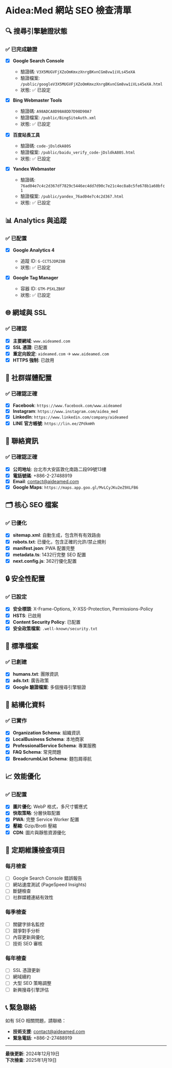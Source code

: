 # Aidea:Med 網站 SEO 檢查清單

## 🔍 搜尋引擎驗證狀態

### ✅ 已完成驗證
- [x] **Google Search Console**
  - 驗證碼: `V3X5MUGVFjXZoOmKmxzXnrgBKvnCGm8vw1iVLs45eXA`
  - 驗證檔案: `/public/googleV3X5MUGVFjXZoOmKmxzXnrgBKvnCGm8vw1iVLs45eXA.html`
  - 狀態: ✅ 已設定

- [x] **Bing Webmaster Tools**
  - 驗證碼: `A98ADCA8D98A8DD7D98D90A7`
  - 驗證檔案: `/public/BingSiteAuth.xml`
  - 狀態: ✅ 已設定

- [x] **百度站長工具**
  - 驗證碼: `code-jDsldkA80S`
  - 驗證檔案: `/public/baidu_verify_code-jDsldkA80S.html`
  - 狀態: ✅ 已設定

- [x] **Yandex Webmaster**
  - 驗證碼: `76ad04e7c4c2d367df7829c5446ec4dd7d90c7e21c4ec8a8c5fe678b1a60bfc1`
  - 驗證檔案: `/public/yandex_76ad04e7c4c2d367.html`
  - 狀態: ✅ 已設定

## 📊 Analytics 與追蹤

### ✅ 已配置
- [x] **Google Analytics 4**
  - 追蹤 ID: `G-CCT5JDRZ8B`
  - 狀態: ✅ 已設定

- [x] **Google Tag Manager**
  - 容器 ID: `GTM-P5XLZB6F`
  - 狀態: ✅ 已設定

## 🌐 網域與 SSL

### ✅ 已確認
- [x] **主要網域**: `www.aideamed.com`
- [x] **SSL 憑證**: 已配置
- [x] **重定向設定**: `aideamed.com` → `www.aideamed.com`
- [x] **HTTPS 強制**: 已啟用

## 📱 社群媒體配置

### ✅ 已確認正確
- [x] **Facebook**: `https://www.facebook.com/www.aideamed`
- [x] **Instagram**: `https://www.instagram.com/aidea_med`
- [x] **LinkedIn**: `https://www.linkedin.com/company/aideamed`
- [x] **LINE 官方帳號**: `https://lin.ee/ZPdkmHh`

## 📍 聯絡資訊

### ✅ 已確認正確
- [x] **公司地址**: 台北市大安區敦化南路二段99號13樓
- [x] **電話號碼**: +886-2-27488919
- [x] **Email**: contact@aideamed.com
- [x] **Google Maps**: `https://maps.app.goo.gl/MvLCyJKu2eZ9XLFB6`

## 🗂️ 核心 SEO 檔案

### ✅ 已優化
- [x] **sitemap.xml**: 自動生成，包含所有有效路由
- [x] **robots.txt**: 已優化，包含正確的允許/禁止規則
- [x] **manifest.json**: PWA 配置完整
- [x] **metadata.ts**: 1432行完整 SEO 配置
- [x] **next.config.js**: 362行優化配置

## 🔒 安全性配置

### ✅ 已設定
- [x] **安全標頭**: X-Frame-Options, X-XSS-Protection, Permissions-Policy
- [x] **HSTS**: 已啟用
- [x] **Content Security Policy**: 已配置
- [x] **安全政策檔案**: `.well-known/security.txt`

## 📄 標準檔案

### ✅ 已創建
- [x] **humans.txt**: 團隊資訊
- [x] **ads.txt**: 廣告政策
- [x] **Google 驗證檔案**: 多個搜尋引擎驗證

## 🎯 結構化資料

### ✅ 已實作
- [x] **Organization Schema**: 組織資訊
- [x] **LocalBusiness Schema**: 本地商家
- [x] **ProfessionalService Schema**: 專業服務
- [x] **FAQ Schema**: 常見問題
- [x] **BreadcrumbList Schema**: 麵包屑導航

## 📈 效能優化

### ✅ 已配置
- [x] **圖片優化**: WebP 格式，多尺寸響應式
- [x] **快取策略**: 分層快取配置
- [x] **PWA**: 完整 Service Worker 配置
- [x] **壓縮**: Gzip/Brotli 壓縮
- [x] **CDN**: 圖片與靜態資源優化

## 🔄 定期維護檢查項目

### 每月檢查
- [ ] Google Search Console 錯誤報告
- [ ] 網站速度測試 (PageSpeed Insights)
- [ ] 斷鏈檢查
- [ ] 社群媒體連結有效性

### 每季檢查
- [ ] 關鍵字排名監控
- [ ] 競爭對手分析
- [ ] 內容更新與優化
- [ ] 技術 SEO 審核

### 每年檢查
- [ ] SSL 憑證更新
- [ ] 網域續約
- [ ] 大型 SEO 策略調整
- [ ] 新興搜尋引擎評估

## 📞 緊急聯絡

如有 SEO 相關問題，請聯絡：
- **技術支援**: contact@aideamed.com
- **緊急電話**: +886-2-27488919

---

**最後更新**: 2024年12月19日  
**下次檢查**: 2025年1月19日 
